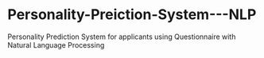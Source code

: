# Personality-Preiction-System---NLP
Personality Prediction System for applicants using Questionnaire with Natural Language Processing
